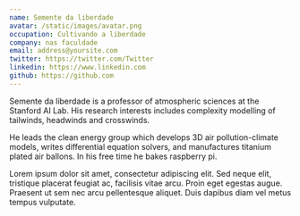 ```yaml
---
name: Semente da liberdade
avatar: /static/images/avatar.png
occupation: Cultivando a liberdade
company: nas faculdade
email: address@yoursite.com
twitter: https://twitter.com/Twitter
linkedin: https://www.linkedin.com
github: https://github.com
---
```


Semente da liberdade is a professor of atmospheric sciences at the Stanford AI Lab. His research interests includes complexity modelling of tailwinds, headwinds and crosswinds.

He leads the clean energy group which develops 3D air pollution-climate models, writes differential equation solvers, and manufactures titanium plated air ballons. In his free time he bakes raspberry pi.

Lorem ipsum dolor sit amet, consectetur adipiscing elit. Sed neque elit, tristique placerat feugiat ac, facilisis vitae arcu. Proin eget egestas augue. Praesent ut sem nec arcu pellentesque aliquet. Duis dapibus diam vel metus tempus vulputate.
